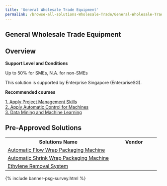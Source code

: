 ```yaml
---
title: 'General Wholesale Trade Equipment'
permalink: /browse-all-solutions-Wholesale-Trade/General-Wholesale-Trade-Equipment
---
```


## General Wholesale Trade Equipment
## Overview

**Support Level and Conditions**

Up to 50% for SMEs, N.A. for non-SMEs

This solution is supported by Enterprise Singapore (EnterpriseSG).

**Recommended courses**



<a href='https://sfec.enterprisejobskills.gov.sg/Course_Internet/CourseDetail.aspx?CoursesReferenceNumber=TGS-2015500716'  target='_blank' rel='noopener'>1. Apply Project Management Skills</a><br>
<a href='https://sfec.enterprisejobskills.gov.sg/Course_Internet/CourseDetail.aspx?CoursesReferenceNumber=TGS-2022013047'  target='_blank' rel='noopener'>2. Apply Automatic Control for Machines</a><br>
<a href='https://sfec.enterprisejobskills.gov.sg/Course_Internet/CourseDetail.aspx?CoursesReferenceNumber=TGS-2020503264'  target='_blank' rel='noopener'>3. Data Mining and Machine Learning</a><br>

## Pre-Approved Solutions

<table>
<tr>
<th style='width: auto;'><b>Solutions Name</b></th>
<th style='width: 30%;'><b>Vendor</b></th>
</tr>
<tr>
<td><a href='/productivity-solutions-grant/solutionrepo/Automatic-Flow-Wrap-Packaging-MachineWholesale Trade' target='_blank'>Automatic Flow Wrap Packaging Machine</a><br></td>
<td></td>
</tr>
<tr>
<td><a href='/productivity-solutions-grant/solutionrepo/Automatic-Shrink-Wrap-Packaging-MachineWholesale Trade' target='_blank'>Automatic Shrink Wrap Packaging Machine</a><br></td>
<td></td>
</tr>
<tr>
<td><a href='/productivity-solutions-grant/solutionrepo/Ethylene-Removal-SystemWholesale Trade' target='_blank'>Ethylene Removal System</a><br></td>
<td></td>
</tr>
</table>

{% include banner-psg-survey.html %}
